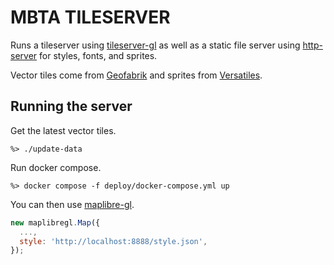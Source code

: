 # MBTA TILESERVER

Runs a tileserver using [tileserver-gl](https://tileserver.readthedocs.io/en/latest/) as well as a static file server using [http-server](https://www.npmjs.com/package/http-server) for styles, fonts, and sprites.

Vector tiles come from [Geofabrik](https://download.geofabrik.de/north-america/us/massachusetts.html) and sprites from [Versatiles](https://github.com/versatiles-org/versatiles-style?tab=readme-ov-file#use-styles-for-versatilesorg).


## Running the server

Get the latest vector tiles.

```
%> ./update-data
```

Run docker compose.

```
%> docker compose -f deploy/docker-compose.yml up
```

You can then use [maplibre-gl](https://maplibre.org/maplibre-gl-js/docs/).

```javascript
new maplibregl.Map({
  ...,
  style: 'http://localhost:8888/style.json',
});
```